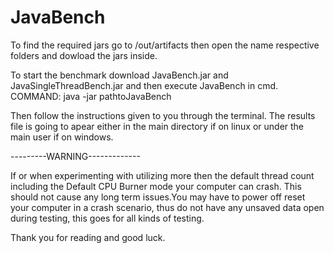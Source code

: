 # JavaBench
To find the required jars go to /out/artifacts then open the name respective folders and dowload the jars inside.

To start the benchmark download JavaBench.jar and JavaSingleThreadBench.jar and then execute JavaBench in cmd.
COMMAND: java -jar pathtoJavaBench

Then follow the instructions given to you through the terminal.
The results file is going to apear either in the main directory if on linux or under the main user if on windows.

---------WARNING-------------

If or when experimenting with utilizing more then the default thread count including the Default CPU Burner mode your computer can crash. 
This should not cause any long term issues.You may have to power off reset your computer in a crash scenario, thus do not have any unsaved data open during testing, 
this goes for all kinds of testing.


Thank you for reading and good luck.
